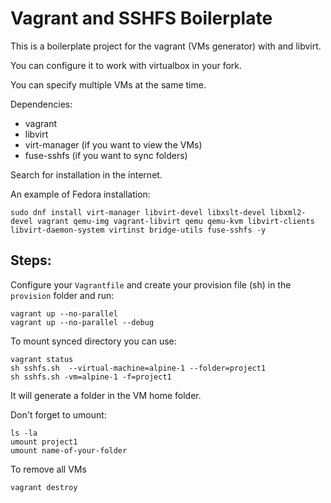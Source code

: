 
# Vagrant and SSHFS Boilerplate

This is a boilerplate project for the vagrant (VMs generator) with and libvirt. 

You can configure it to work with virtualbox in your fork.

You can specify multiple VMs at the same time.

Dependencies:
- vagrant
- libvirt
- virt-manager (if you want to view the VMs)
- fuse-sshfs (if you want to sync folders)

Search for installation in the internet.

An example of Fedora installation:

```
sudo dnf install virt-manager libvirt-devel libxslt-devel libxml2-devel vagrant qemu-img vagrant-libvirt qemu qemu-kvm libvirt-clients libvirt-daemon-system virtinst bridge-utils fuse-sshfs -y
```


## Steps:

Configure your `Vagrantfile` and create your provision file  (sh) in the `provision` folder and run:

```
vagrant up --no-parallel
vagrant up --no-parallel --debug
```

To mount synced directory you can use:

```
vagrant status
sh sshfs.sh  --virtual-machine=alpine-1 --folder=project1
sh sshfs.sh -vm=alpine-1 -f=project1
```

It will generate a folder in the VM home folder.

Don't forget to umount:

```
ls -la
umount project1
umount name-of-your-folder
```

To remove all VMs

```
vagrant destroy
```

